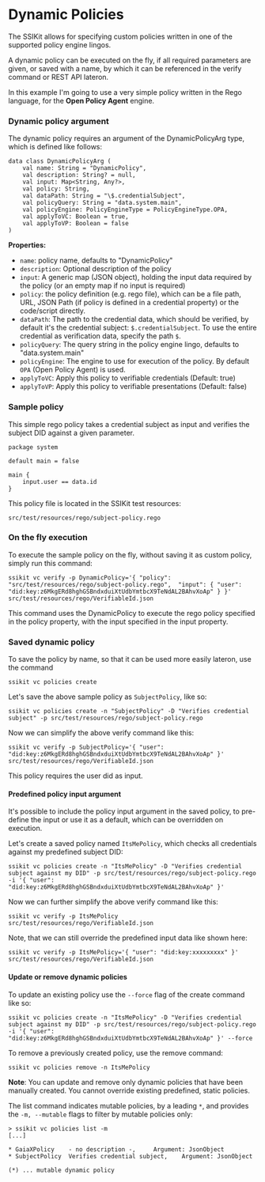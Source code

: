 # Dynamic Policies

The SSIKit allows for specifying custom policies written in one of the supported policy engine lingos.

A dynamic policy can be executed on the fly, if all required parameters are given, or saved with a name, by which it can be referenced in the verify command or REST API lateron.

In this example I'm going to use a very simple policy written in the Rego language, for the **Open Policy Agent** engine.

### Dynamic policy argument

The dynamic policy requires an argument of the DynamicPolicyArg type, which is defined like follows:

```
data class DynamicPolicyArg (
    val name: String = "DynamicPolicy",
    val description: String? = null,
    val input: Map<String, Any?>,
    val policy: String,
    val dataPath: String = "\$.credentialSubject",
    val policyQuery: String = "data.system.main",
    val policyEngine: PolicyEngineType = PolicyEngineType.OPA,
    val applyToVC: Boolean = true,
    val applyToVP: Boolean = false
)
```

**Properties:**

* `name`: policy name, defaults to "DynamicPolicy"
* `description`: Optional description of the policy
* `input`: A generic map (JSON object), holding the input data required by the policy (or an empty map if no input is required)
* `policy`: the policy definition (e.g. rego file), which can be a file path, URL, JSON Path (if policy is defined in a credential property) or the code/script directly.
* `dataPath`: The path to the credential data, which should be verified, by default it's the credential subject: `$.credentialSubject`. To use the entire credential as verification data, specify the path `$`.
* `policyQuery`: The query string in the policy engine lingo, defaults to "data.system.main"
* `policyEngine`: The engine to use for execution of the policy. By default `OPA` (Open Policy Agent) is used.
* `applyToVC`: Apply this policy to verifiable credentials (Default: true)
* `applyToVP`: Apply this policy to verifiable presentations (Default: false)

### Sample policy

This simple rego policy takes a credential subject as input and verifies the subject DID against a given parameter.

```
package system

default main = false

main {
    input.user == data.id
}
```

This policy file is located in the SSIKit test resources:

`src/test/resources/rego/subject-policy.rego`

### On the fly execution

To execute the sample policy on the fly, without saving it as custom policy, simply run this command:

```
ssikit vc verify -p DynamicPolicy='{ "policy": "src/test/resources/rego/subject-policy.rego",  "input": { "user": "did:key:z6MkgERd8hghGSBndxduiXtUdbYmtbcX9TeNdAL2BAhvXoAp" } }' src/test/resources/rego/VerifiableId.json
```

This command uses the DynamicPolicy to execute the rego policy specified in the policy property, with the input specified in the input property.

### Saved dynamic policy

To save the policy by name, so that it can be used more easily lateron, use the command

```
ssikit vc policies create
```

Let's save the above sample policy as `SubjectPolicy`, like so:

```
ssikit vc policies create -n "SubjectPolicy" -D "Verifies credential subject" -p src/test/resources/rego/subject-policy.rego
```

Now we can simplify the above verify command like this:

```
ssikit vc verify -p SubjectPolicy='{ "user": "did:key:z6MkgERd8hghGSBndxduiXtUdbYmtbcX9TeNdAL2BAhvXoAp" }' src/test/resources/rego/VerifiableId.json
```

This policy requires the user did as input.

#### Predefined policy input argument

It's possible to include the policy input argument in the saved policy, to pre-define the input or use it as a default, which can be overridden on execution.

Let's create a saved policy named `ItsMePolicy`, which checks all credentials against my predefined subject DID:

```
ssikit vc policies create -n "ItsMePolicy" -D "Verifies credential subject against my DID" -p src/test/resources/rego/subject-policy.rego -i '{ "user": "did:key:z6MkgERd8hghGSBndxduiXtUdbYmtbcX9TeNdAL2BAhvXoAp" }'
```

Now we can further simplify the above verify command like this:

```
ssikit vc verify -p ItsMePolicy src/test/resources/rego/VerifiableId.json
```

Note, that we can still override the predefined input data like shown here:

```
ssikit vc verify -p ItsMePolicy='{ "user": "did:key:xxxxxxxxx" }' src/test/resources/rego/VerifiableId.json
```

#### Update or remove dynamic policies

To update an existing policy use the `--force` flag of the create command like so:

```
ssikit vc policies create -n "ItsMePolicy" -D "Verifies credential subject against my DID" -p src/test/resources/rego/subject-policy.rego -i '{ "user": "did:key:z6MkgERd8hghGSBndxduiXtUdbYmtbcX9TeNdAL2BAhvXoAp" }' --force
```

To remove a previously created policy, use the remove command:

```
ssikit vc policies remove -n ItsMePolicy
```

**Note**: You can update and remove only dynamic policies that have been manually created. You cannot override existing predefined, static policies.

The list command indicates mutable policies, by a leading `*`, and provides the `-m, --mutable` flags to filter by mutable policies only:

```
> ssikit vc policies list -m
[...]

* GaiaXPolicy    - no description -,     Argument: JsonObject
* SubjectPolicy  Verifies credential subject,    Argument: JsonObject

(*) ... mutable dynamic policy
```
